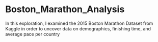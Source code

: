 # Boston_Marathon_Analysis
In this exploration, I examined the 2015 Boston Marathon Dataset from Kaggle in order to uncover data on demographics, finishing time, and average pace per country  
